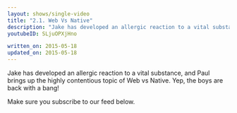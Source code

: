 ```yaml
---
layout: shows/single-video
title: "2.1. Web Vs Native"
description: "Jake has developed an allergic reaction to a vital substance, and Paul brings up the highly contentious topic of Web vs Native. Yep, the boys are back with a bang!"
youtubeID: SLjuOPXjHno

written_on: 2015-05-18
updated_on: 2015-05-18
---
```


Jake has developed an allergic reaction to a vital substance, and Paul brings up the highly contentious topic of Web vs Native. Yep, the boys are back with a bang!

Make sure you subscribe to our feed below.
